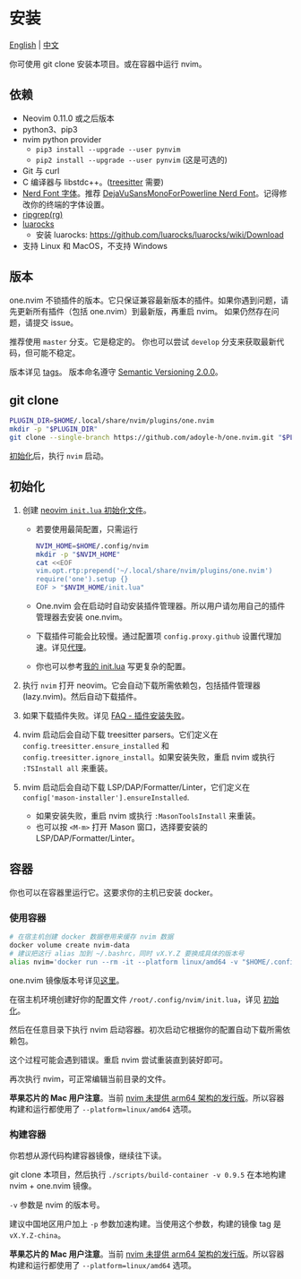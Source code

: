 # 安装

[English](./install-and-init.md) | [中文](./install-and-init.zh.md)

你可使用 git clone 安装本项目。或在容器中运行 nvim。

## 依赖

- Neovim 0.11.0 或之后版本
- python3、pip3
- nvim python provider
  - `pip3 install --upgrade --user pynvim`
  - `pip2 install --upgrade --user pynvim` (这是可选的)
- Git 与 curl
- C 编译器与 libstdc++。([treesitter](https://github.com/nvim-treesitter/nvim-treesitter#requirements) 需要)
- [Nerd Font 字体][Nerd Font]。推荐 [DejaVuSansMonoForPowerline Nerd Font][font]。记得修改你的终端的字体设置。
- [ripgrep(rg)](https://github.com/BurntSushi/ripgrep)
- [luarocks](https://luarocks.org/)
  - 安装 luarocks: https://github.com/luarocks/luarocks/wiki/Download
- 支持 Linux 和 MacOS，不支持 Windows

## 版本

one.nvim 不锁插件的版本。它只保证兼容最新版本的插件。如果你遇到问题，请先更新所有插件（包括 one.nvim）到最新版，再重启 nvim。
如果仍然存在问题，请提交 issue。

推荐使用 `master` 分支。它是稳定的。
你也可以尝试 `develop` 分支来获取最新代码，但可能不稳定。

版本详见 [tags][]。
版本命名遵守 [Semantic Versioning 2.0.0](http://semver.org/spec/v2.0.0.html)。

## git clone

```sh
PLUGIN_DIR=$HOME/.local/share/nvim/plugins/one.nvim
mkdir -p "$PLUGIN_DIR"
git clone --single-branch https://github.com/adoyle-h/one.nvim.git "$PLUGIN_DIR"/one.nvim
```

[初始化](#初始化)后，执行 `nvim` 启动。

## 初始化

1. 创建 [neovim `init.lua` 初始化文件](https://neovim.io/doc/user/lua-guide.html#lua-guide-config)。

    - 若要使用最简配置，只需运行

      ```sh
      NVIM_HOME=$HOME/.config/nvim
      mkdir -p "$NVIM_HOME"
      cat <<EOF
      vim.opt.rtp:prepend('~/.local/share/nvim/plugins/one.nvim')
      require('one').setup {}
      EOF > "$NVIM_HOME/init.lua"
      ```

    - One.nvim 会在启动时自动安装插件管理器。所以用户请勿用自己的插件管理器去安装 one.nvim。
    - 下载插件可能会比较慢。通过配置项 `config.proxy.github` 设置代理加速。详见[代理](./usage/proxy.zh.md)。
    - 你也可以参考[我的 init.lua][init.lua] 写更复杂的配置。

2. 执行 `nvim` 打开 neovim。它会自动下载所需依赖包，包括插件管理器 (lazy.nvim)。然后自动下载插件。

3. 如果下载插件失败。详见 [FAQ - 插件安装失败](./faq/install-failed.zh.md#插件安装失败)。

4. nvim 启动后会自动下载 treesitter parsers。它们定义在 `config.treesitter.ensure_installed` 和 `config.treesitter.ignore_install`。如果安装失败，重启 nvim 或执行 `:TSInstall all` 来重装。

5. nvim 启动后会自动下载 LSP/DAP/Formatter/Linter，它们定义在 `config['mason-installer'].ensureInstalled`.

    - 如果安装失败，重启 nvim 或执行 `:MasonToolsInstall` 来重装。
    - 也可以按 `<M-m>` 打开 Mason 窗口，选择要安装的 LSP/DAP/Formatter/Linter。


## 容器

你也可以在容器里运行它。这要求你的主机已安装 docker。

### 使用容器

```sh
# 在宿主机创建 docker 数据卷用来缓存 nvim 数据
docker volume create nvim-data
# 建议把这行 alias 加到 ~/.bashrc，同时 vX.Y.Z 要换成具体的版本号
alias nvim='docker run --rm -it --platform linux/amd64 -v "$HOME/.config/nvim:/root/.config/nvim" -v "nvim-data:/root/.local/share/nvim" -v "$PWD:/app" adoyle/one.nvim:vX.Y.Z'
```

one.nvim 镜像版本号详见[这里](https://hub.docker.com/repository/docker/adoyle/one.nvim/general)。

在宿主机环境创建好你的配置文件 `/root/.config/nvim/init.lua`，详见 [初始化](#初始化)。

然后在任意目录下执行 nvim 启动容器。初次启动它根据你的配置自动下载所需依赖包。

这个过程可能会遇到错误。重启 nvim 尝试重装直到装好即可。

再次执行 nvim，可正常编辑当前目录的文件。

**苹果芯片的 Mac 用户注意**。当前 [nvim 未提供 arm64 架构的发行版][nvim-arm64-issue]。所以容器构建和运行都使用了 `--platform=linux/amd64` 选项。

### 构建容器

你若想从源代码构建容器镜像，继续往下读。

git clone 本项目，然后执行 `./scripts/build-container -v 0.9.5` 在本地构建 nvim + one.nvim 镜像。

`-v` 参数是 nvim 的版本号。

建议中国地区用户加上 `-p` 参数加速构建。当使用这个参数，构建的镜像 tag 是 `vX.Y.Z-china`。

**苹果芯片的 Mac 用户注意**。当前 [nvim 未提供 arm64 架构的发行版][nvim-arm64-issue]。所以容器构建和运行都使用了 `--platform=linux/amd64` 选项。


<!-- links -->

[tags]: https://github.com/adoyle-h/one.nvim/tags
[font]: https://github.com/ryanoasis/nerd-fonts/tree/master/patched-fonts/DejaVuSansMono
[Nerd Font]: https://github.com/ryanoasis/nerd-fonts
[mason.nvim]: https://github.com/williamboman/mason.nvim
[null-ls]: https://github.com/jose-elias-alvarez/null-ls.nvim
[nvim-lspconfig]: https://github.com/neovim/nvim-lspconfig
[init.lua]: https://github.com/adoyle-h/neovim-config/blob/master/init.lua
[packer.nvim]: https://github.com/wbthomason/packer.nvim
[treesitter]: https://github.com/nvim-treesitter/nvim-treesitter
[lazy.nvim]: https://github.com/folke/lazy.nvim
[nvim-arm64-issue]: https://github.com/neovim/neovim/issues/15143
